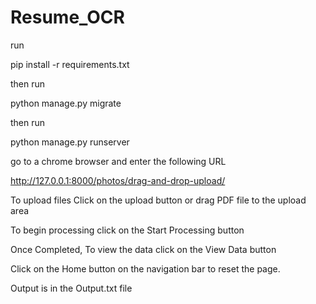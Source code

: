 # Resume_OCR

run

pip install -r requirements.txt

then run

python manage.py migrate

then run

python manage.py runserver

go to a chrome browser and enter the following URL

http://127.0.0.1:8000/photos/drag-and-drop-upload/

To upload files Click on the upload button or drag PDF file to the upload area

To begin processing click on the Start Processing button

Once Completed, To view the data click on the View Data button

Click on the Home button on the navigation bar to reset the page.

Output is in the Output.txt file